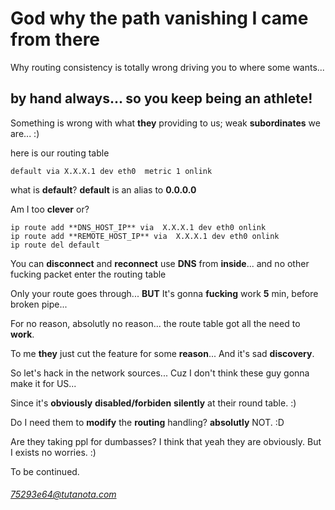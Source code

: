 # God why the path vanishing I came from there

Why routing consistency is totally wrong driving you to where some wants...

## by hand always... so you keep being an athlete!

Something is wrong with what **they** providing to us; weak **subordinates** we are... :)

here is our routing table

```
default via X.X.X.1 dev eth0  metric 1 onlink
```

what is **default**? **default** is an alias to **0.0.0.0**

Am I too **clever** or?

```
ip route add **DNS_HOST_IP** via  X.X.X.1 dev eth0 onlink
ip route add **REMOTE_HOST_IP** via  X.X.X.1 dev eth0 onlink
ip route del default
```

You can **disconnect** and **reconnect** use **DNS** from **inside**... and no other fucking packet enter the routing table

Only your route goes through... **BUT** It's gonna **fucking** work **5** min, before broken pipe...

For no reason, absolutly no reason... the route table got all the need to **work**.

To me **they** just cut the feature for some **reason**... And it's sad **discovery**.

So let's hack in the network sources... Cuz I don't think these guy gonna make it for US...

Since it's **obviously** **disabled/forbiden** **silently** at their round table. :)

Do I need them to **modify** the **routing** handling? **absolutly** NOT. :D

Are they taking ppl for dumbasses? I think that yeah they are obviously. But I exists no worries. :)

To be continued.

###### 75293e64@tutanota.com

